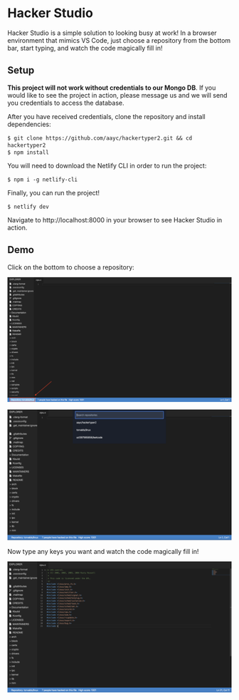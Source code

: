 # Hacker Studio

Hacker Studio is a simple solution to looking busy at work! In a browser environment that mimics VS Code, just choose a repository from the bottom bar, start typing, and watch the code magically fill in!

## Setup

**This project will not work without credentials to our Mongo DB**. If you would like to see the project in action, please message us and we will send you credentials to access the database.

After you have received credentials, clone the repository and install dependencies:

```
$ git clone https://github.com/aayc/hackertyper2.git && cd hackertyper2
$ npm install
```

You will need to download the Netlify CLI in order to run the project:

```
$ npm i -g netlify-cli
```

Finally, you can run the project!

```
$ netlify dev
```

Navigate to http://localhost:8000 in your browser to see Hacker Studio in action.

## Demo

Click on the bottom to choose a repository:

![Choosing a repository](./images/BasePhoto.png)

![Search for a repository](./images/ChooseRepo.png)

Now type any keys you want and watch the code magically fill in!

![Code filling in](./images/CodeFillIn.png)
